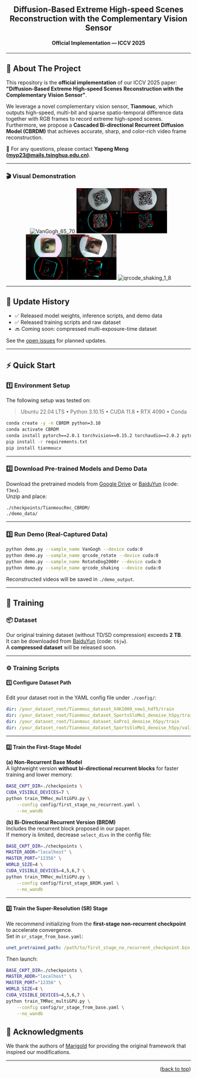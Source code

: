 <a id="readme-top"></a>

<div align="center">
  <h2>Diffusion-Based Extreme High-speed Scenes Reconstruction with the Complementary Vision Sensor</h2>
  <h4>Official Implementation — ICCV 2025</h4>
</div>

---

## 📖 About The Project

This repository is the **official implementation** of our ICCV 2025 paper:<br>
**"Diffusion-Based Extreme High-speed Scenes Reconstruction with the Complementary Vision Sensor"**.

We leverage a novel complementary vision sensor, **Tianmouc**, which outputs high-speed, multi-bit and sparse spatio-temporal difference data together with RGB frames to record extreme high-speed scenes.  
Furthermore, we propose a **Cascaded Bi-directional Recurrent Diffusion Model (CBRDM)** that achieves accurate, sharp, and color-rich video frame reconstruction.

📩 For any questions, please contact **Yapeng Meng (myp23@mails.tsinghua.edu.cn)**.

---

### 🎬 Visual Demonstration

<p align="center">
  <img src="assert/VanGogh_65_70.gif" width="49%" alt="VanGogh_65_70">
  <img src="assert/qrcode_rotate_5_9.gif" width="49%" alt="qrcode_rotate_5_9"><br>
  <img src="assert/dog_rotate_7_9.gif" width="49%" alt="dog_rotate_7_9">
  <img src="assert/qrcode_shaking_1_8.gif" width="49%" alt="qrcode_shaking_1_8">
  
</p>

---

## 🧩 Update History

- ✅ Released model weights, inference scripts, and demo data  
- ✅ Released training scripts and raw dataset  
- 🔜 Coming soon: compressed multi-exposure-time dataset  

See the [open issues](https://github.com/Tianmouc/GenRec/issues) for planned updates.

---

## ⚡ Quick Start

### 1️⃣ Environment Setup
The following setup was tested on:
> Ubuntu 22.04 LTS • Python 3.10.15 • CUDA 11.8 • RTX 4090 • Conda

```bash
conda create -y -n CBRDM python=3.10
conda activate CBRDM
conda install pytorch==2.0.1 torchvision==0.15.2 torchaudio==2.0.2 pytorch-cuda=11.8 -c pytorch -c nvidia
pip install -r requirements.txt
pip install tianmoucv
```

---

### 2️⃣ Download Pre-trained Models and Demo Data
Download the pretrained models from [Google Drive](https://drive.google.com/drive/folders/1zj5clhXhtmJVy2pIISjP34K2cj4J4W9d?usp=drive_link) or [BaiduYun](https://pan.baidu.com/s/1OzBE2crjq6J78NSaUwym5w?pwd=f3ex) (code: `f3ex`).  
Unzip and place:
```
./checkpoints/TianmoucRec_CBRDM/
./demo_data/
```

---

### 3️⃣ Run Demo (Real-Captured Data)
```bash
python demo.py --sample_name VanGogh --device cuda:0
python demo.py --sample_name qrcode_rotate --device cuda:0
python demo.py --sample_name RotateDog2000r --device cuda:0
python demo.py --sample_name qrcode_shaking --device cuda:0
```
Reconstructed videos will be saved in `./demo_output`.

---

## 🧠 Training

### 📦 Dataset
Our original training dataset (without TD/SD compression) exceeds **2 TB**.  
It can be downloaded from [BaiduYun](https://pan.baidu.com/s/1DFxXAAe0iVfPx-MPz2KVFQ?pwd=t6jw) (code: `t6jw`).  
A **compressed dataset** will be released soon.

---

### ⚙️ Training Scripts

#### 1️⃣ Configure Dataset Path
Edit your dataset root in the YAML config file under `./config/`:
```yaml
dir: /your_dataset_root/Tianmouc_dataset_X4K1000_new1_hdf5/train
dir: /your_dataset_root/Tianmouc_dataset_SportsSloMo1_denoise_h5py/train
dir: /your_dataset_root/Tianmouc_dataset_GoPro1_denoise_h5py/train
dir: /your_dataset_root/Tianmouc_dataset_SportsSloMo1_denoise_h5py/valid
```

---

#### 2️⃣ Train the First-Stage Model

**(a) Non-Recurrent Base Model**  
A lightweight version **without bi-directional recurrent blocks** for faster training and lower memory:
```bash
BASE_CKPT_DIR=./checkpoints \
CUDA_VISIBLE_DEVICES=7 \
python train_TMRec_multiGPU.py \
    --config config/first_stage_no_recurrent.yaml \
    --no_wandb
```

**(b) Bi-Directional Recurrent Version (BRDM)**  
Includes the recurrent block proposed in our paper.  
If memory is limited, decrease `select_divs` in the config file:
```bash
BASE_CKPT_DIR=./checkpoints \
MASTER_ADDR="localhost" \
MASTER_PORT="12356" \
WORLD_SIZE=4 \
CUDA_VISIBLE_DEVICES=4,5,6,7 \
python train_TMRec_multiGPU.py \
    --config config/first_stage_BRDM.yaml \
    --no_wandb
```

---

#### 3️⃣ Train the Super-Resolution (SR) Stage
We recommend initializing from the **first-stage non-recurrent checkpoint** to accelerate convergence.  
Set in `sr_stage_from_base.yaml`:
```yaml
unet_pretrained_path: /path/to/first_stage_no_recurrent_checkpoint.bin
```
Then launch:
```bash
BASE_CKPT_DIR=./checkpoints \
MASTER_ADDR="localhost" \
MASTER_PORT="12356" \
WORLD_SIZE=4 \
CUDA_VISIBLE_DEVICES=4,5,6,7 \
python train_TMRec_multiGPU.py \
    --config config/sr_stage_from_base.yaml \
    --no_wandb
```


## 🙏 Acknowledgments

We thank the authors of [Marigold](https://marigoldmonodepth.github.io) for providing the original framework that inspired our modifications.

---

<p align="right">(<a href="#readme-top">back to top</a>)</p>
